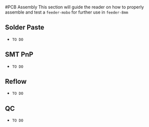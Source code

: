#PCB Assembly
This section will guide the reader on how to properly assemble and test a `feeder-mobo` for further use in `feeder-8mm`

## Solder Paste
* `TO DO`

## SMT PnP
* `TO DO`

## Reflow
* `TO DO`

## QC
* `TO DO`